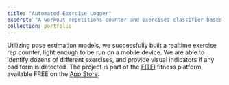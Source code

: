 ```yaml
---
title: "Automated Exercise Logger"
excerpt: "A workout repetitions counter and exercises classifier based on pose estimation.<br/><img src='/images/fitfi_422x750.jpeg'>"
collection: portfolio
---
```


Utilizing pose estimation models, we successfully built a realtime exercise rep counter, light enough to be run on a mobile device. We are able to identify dozens of different exercises, and provide visual indicators if any bad form is detected. The project is part of the [FITFI](https://www.fitfi.ai/) fitness platform, available FREE on the [App Store](https://apps.apple.com/us/app/id1479768845).
